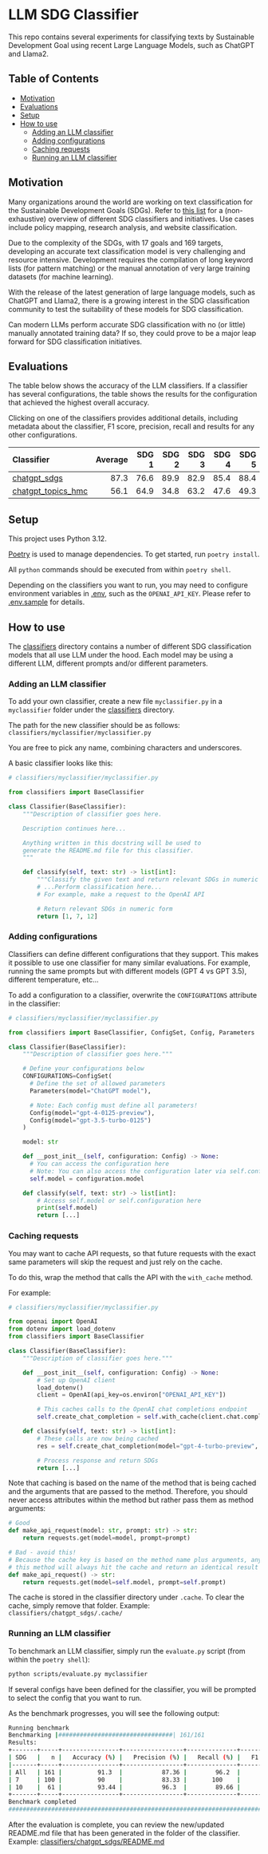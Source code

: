 # LLM SDG Classifier<!-- omit from toc -->

This repo contains several experiments for classifying texts by Sustainable
Development Goal using recent Large Language Models, such as ChatGPT and Llama2.

## Table of Contents<!-- omit from toc -->

- [Motivation](#motivation)
- [Evaluations](#evaluations)
- [Setup](#setup)
- [How to use](#how-to-use)
  - [Adding an LLM classifier](#adding-an-llm-classifier)
  - [Adding configurations](#adding-configurations)
  - [Caching requests](#caching-requests)
  - [Running an LLM classifier](#running-an-llm-classifier)

## Motivation

Many organizations around the world are working on text classification for the
Sustainable Development Goals (SDGs). Refer to [this
list](https://globalgoals-directory.notion.site/PUBLIC-List-of-AI-driven-SDG-Classification-Initiatives-fe4770a173194e0b980f95b330a8a83b)
for a (non-exhaustive) overview of different SDG classifiers and initiatives.
Use cases include policy mapping, research analysis, and website classification.

Due to the complexity of the SDGs, with 17 goals and 169 targets, developing an
accurate text classification model is very challenging and resource intensive.
Development requires the compilation of long keyword lists (for pattern
matching) or the manual annotation of very large training datasets (for machine
learning).

With the release of the latest generation of large language models, such as
ChatGPT and Llama2, there is a growing interest in the SDG classification
community to test the suitability of these models for SDG classification.

Can modern LLMs perform accurate SDG classification with no (or little) manually
annotated training data? If so, they could prove to be a major leap forward for
SDG classification initiatives.

## Evaluations

The table below shows the accuracy of the LLM classifiers. If a classifier has
several configurations, the table shows the results for the configuration that
achieved the highest overall accuracy.

Clicking on one of the classifiers provides additional details, including
metadata about the classifier, F1 score, precision, recall and results for any
other configurations.

<!-- evaluation table begin -->

| Classifier                                            |   Average |   SDG 1 |   SDG 2 |   SDG 3 |   SDG 4 |   SDG 5 |   SDG 6 |   SDG 7 |   SDG 10 |
|:------------------------------------------------------|----------:|--------:|--------:|--------:|--------:|--------:|--------:|--------:|---------:|
| [chatgpt_sdgs](classifiers/chatgpt_sdgs/)             |      87.3 |    76.6 |    89.9 |    82.9 |    85.4 |    88.4 |    91.8 |      90 |     93.4 |
| [chatgpt_topics_hmc](classifiers/chatgpt_topics_hmc/) |      56.1 |    64.9 |    34.8 |    63.2 |    47.6 |    49.3 |    43.5 |      93 |     52.5 |

<!-- evaluation table end -->

## Setup

This project uses Python 3.12.

[Poetry](https://python-poetry.org/) is used to manage dependencies. To get
started, run `poetry install`.

All `python` commands should be executed from within `poetry shell`.

Depending on the classifiers you want to run, you may need to configure
environment variables in [.env](.env), such as the `OPENAI_API_KEY`. Please refer to [.env.sample](.env.sample) for details.

## How to use

The [classifiers](classifiers/) directory contains a number of different SDG
classification models that all use LLM under the hood. Each model may be using a
different LLM, different prompts and/or different parameters.

### Adding an LLM classifier

To add your own classifier, create a new file `myclassifier.py` in a
`myclassifier` folder under the [classifiers](classifiers/) directory.

The path for the new classifier should be as follows:
`classifiers/myclassifier/myclassifier.py`

You are free to pick any name, combining characters and underscores.

A basic classifier looks like this:

```python
# classifiers/myclassifier/myclassifier.py

from classifiers import BaseClassifier

class Classifier(BaseClassifier):
    """Description of classifier goes here.

    Description continues here...

    Anything written in this docstring will be used to
    generate the README.md file for this classifier.
    """

    def classify(self, text: str) -> list[int]:
        """Classify the given text and return relevant SDGs in numeric form."""
        # ...Perform classification here...
        # For example, make a request to the OpenAI API

        # Return relevant SDGs in numeric form
        return [1, 7, 12]
```

### Adding configurations

Classifiers can define different configurations that they support. This makes it
possible to use one classifier for many similar evaluations. For example,
running the same prompts but with different models (GPT 4 vs GPT 3.5), different
temperature, etc...

To add a configuration to a classifier, overwrite the `CONFIGURATIONS` attribute
in the classifier:

```python
# classifiers/myclassifier/myclassifier.py

from classifiers import BaseClassifier, ConfigSet, Config, Parameters

class Classifier(BaseClassifier):
    """Description of classifier goes here."""

    # Define your configurations below
    CONFIGURATIONS=ConfigSet(
      # Define the set of allowed parameters
      Parameters(model="ChatGPT model"),

      # Note: Each config must define all parameters!
      Config(model="gpt-4-0125-preview"),
      Config(model="gpt-3.5-turbo-0125")
    )

    model: str

    def __post_init__(self, configuration: Config) -> None:
      # You can access the configuration here
      # Note: You can also access the configuration later via self.configuration
      self.model = configuration.model

    def classify(self, text: str) -> list[int]:
        # Access self.model or self.configuration here
        print(self.model)
        return [...]
```

### Caching requests

You may want to cache API requests, so that future requests with the exact same
parameters will skip the request and just rely on the cache.

To do this, wrap the method that calls the API with the `with_cache` method.

For example:

```python
# classifiers/myclassifier/myclassifier.py

from openai import OpenAI
from dotenv import load_dotenv
from classifiers import BaseClassifier

class Classifier(BaseClassifier):
    """Description of classifier goes here."""

    def __post_init__(self, configuration: Config) -> None:
        # Set up OpenAI client
        load_dotenv()
        client = OpenAI(api_key=os.environ["OPENAI_API_KEY"])

        # This caches calls to the OpenAI chat completions endpoint
        self.create_chat_completion = self.with_cache(client.chat.completions.create)

    def classify(self, text: str) -> list[int]:
        # These calls are now being cached
        res = self.create_chat_completion(model="gpt-4-turbo-preview", messages=[...])

        # Process response and return SDGs
        return [...]
```

Note that caching is based on the name of the method that is being cached and
the arguments that are passed to the method. Therefore, you should never access
attributes within the method but rather pass them as method arguments:

```python
# Good
def make_api_request(model: str, prompt: str) -> str:
    return requests.get(model=model, prompt=prompt)

# Bad - avoid this!
# Because the cache key is based on the method name plus arguments, any call to
# this method will always hit the cache and return an identical result
def make_api_request() -> str:
    return requests.get(model=self.model, prompt=self.prompt)
```

The cache is stored in the classifier directory under `.cache`. To clear the
cache, simply remove that folder. Example: `classifiers/chatgpt_sdgs/.cache/`

### Running an LLM classifier

To benchmark an LLM classifier, simply run the `evaluate.py` script (from within
the `poetry shell`):

```bash
python scripts/evaluate.py myclassifier
```

If several configs have been defined for the classifier, you will be prompted to
select the config that you want to run.

As the benchmark progresses, you will see the following output:

```bash
Running benchmark
Benchmarking |################################| 161/161
Results:
+-------+-----+----------------+-----------------+--------------+------------+------+------+------+------+
| SDG   |   n |   Accuracy (%) |   Precision (%) |   Recall (%) |   F1 Score |   TP |   FP |   TN |   FN |
|-------+-----+----------------+-----------------+--------------+------------+------+------+------+------|
| All   | 161 |          91.3  |           87.36 |        96.2  |       0.92 |   76 |   11 |   71 |    3 |
| 7     | 100 |          90    |           83.33 |       100    |       0.91 |   50 |   10 |   40 |    0 |
| 10    |  61 |          93.44 |           96.3  |        89.66 |       0.93 |   26 |    1 |   31 |    3 |
+-------+-----+----------------+-----------------+--------------+------------+------+------+------+------+
Benchmark completed
################################################################################
```

After the evaluation is complete, you can review the new/updated README.md file
that has been generated in the folder of the classifier. Example:
[classifiers/chatgpt_sdgs/README.md](classifiers/chatgpt_sdgs/README.md)
